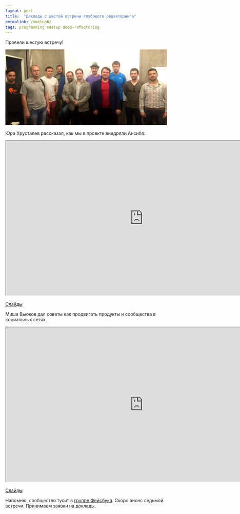 ```yaml
---
layout: post
title:  "Доклады с шестой встречи глубокого рефакторинга"
permalink: /meetup6/
tags: programming meetup deep-refactoring
---
```


Провели шестую встречу!

![meetup](/assets/static/meetup6.jpg)

Юра Хрусталев рассказал, как мы в проекте внедряли Ансибл:

<iframe width="854" height="480" src="https://www.youtube.com/embed/MwkTKwhQqaE"
allowfullscreen></iframe>

[Слайды](http://www.slideshare.net/IvanGrishaev/make-ansible)

Миша Вьюков дал советы как продвигать продукты и сообщества в социальных сетях.

<iframe width="854" height="480" src="https://www.youtube.com/embed/CGAXJgERS1I"
allowfullscreen></iframe>

[Слайды](http://www.slideshare.net/IvanGrishaev/ss-62728521)

Напомню, сообщество тусит в [группе Фейсбука][facebook-group]. Скоро анонс
седьмой встречи. Принимаем заявки на доклады.

[facebook-group]: https://www.facebook.com/groups/deeprefactoring/
